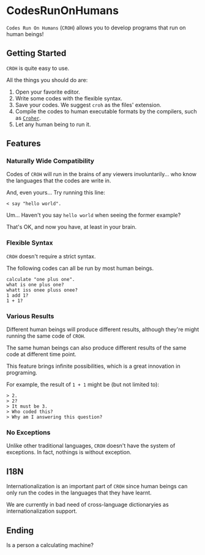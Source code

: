# CodesRunOnHumans

`Codes Run On Humans` (`CROH`) allows you to develop programs that run on human beings!

## Getting Started

`CROH` is quite easy to use.

All the things you should do are:

1. Open your favorite editor.
2. Write some codes with the flexible syntax.
3. Save your codes. We suggest `croh` as the files' extension.
4. Compile the codes to human executable formats by the compilers, such as [`Croher`](https://github.com/CodesRunOnHumans/Croher/wiki).
5. Let any human being to run it.

## Features
### Naturally Wide Compatibility

Codes of `CROH` will run in the brains of any viewers involuntarily... who know the languages that the codes are write in.

And, even yours... Try running this line:

```codesrunonhumans
< say "hello world".
```

Um... Haven't you say `hello world` when seeing the former example?

That's OK, and now you have, at least in your brain.

### Flexible Syntax

`CROH` doesn't require a strict syntax.

The following codes can all be run by most human beings.

```codesrunonhumans
calculate "one plus one".
what is one plus one?
whatt iss onee pluss onee?
1 add 1?
1 + 1?
```

### Various Results

Different human beings will produce different results, although they're might running the same code of `CROH`.

The same human beings can also produce different results of the same code at different time point.

This feature brings infinite possibilities, which is a great innovation in programing.

For example, the result of `1 + 1` might be (but not limited to):

```codesrunonhumans
> 2.
> 2?
> It must be 3.
> Who coded this?
> Why am I answering this question?
```

### No Exceptions

Unlike other traditional languages, `CROH` doesn't have the system of exceptions. In fact, nothings is without exception.

## I18N

Internationalization is an important part of `CROH` since human beings can only run the codes in the languages that they have learnt.

We are currently in bad need of cross-language dictionaryies as internationalization support.

## Ending

Is a person a calculating machine?